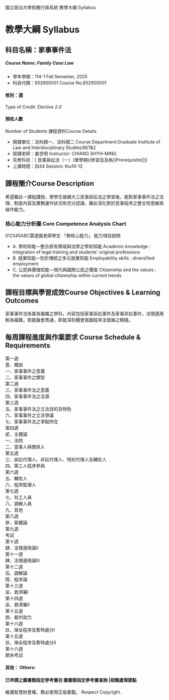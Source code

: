 國立政治大學校務行政系統 教學大綱 Syllabus
# 教學大綱 Syllabus
##  科目名稱：家事事件法
#####  Course Name: Family Case Law
  * 學年學期：114-1 Fall Semester, 2025 
  * 科目代碼：652905001 Course No.652905001
#### 修別：選
Type of Credit: Elective 
_2.0_
#### 預收人數
Number of Students
課程資料Course Details
  * 開課單位：法科碩一、法科碩二 Course Department:Graduate Institute of Law and Interdisciplinary Studies/M/1&2 
  * 授課老師：姜世明 Instructor: CHIANG SHYH-MING 
  * 先修科目：[ 民事訴訟法（一）(單學期)(修習且及格)]Prerequisite([])
  * 上課時間：四34 Session: thu10-12
##  課程簡介Course Description
希望藉此一課程講授，使學生接續大三民事訴訟法之學習後，能對家事事件法之法理、制度內容及實務運作狀況有充分認識，藉此深化對於民事程序之整合性思維與操作能力。
###  核心能力分析圖 Core Competence Analysis Chart
012345ABC雷達圖老師學生
「無核心能力」 
能力項目說明
  * A. 學術知能—整合原有領域與法學之學術知能 Academic knowledge : integration of legal training and students' original professions
  * B. 就業知能—別於傳統之多元就業知能 Employability skills : diversified employment
  * C. 公民與價值知能—現代與國際公民之價值 Citizenship and the values : the values of global citizenship within current trends
##  課程目標與學習成效Course Objectives & Learning Outcomes 
家事事件法係甚為複雜之學科，內容包括家事訴訟事件及家事非訟事件，法理適用較為複雜，若能融會貫通，即能深刻體會我國程序法發展之精隨。
##  每周課程進度與作業要求 Course Schedule & Requirements
第一週  
壹、概說  
一、家事事件之意義  
二、家事事件之類型  
第二週  
三、家事事件法之意義  
四、家事事件法之法源  
第三週  
五、家事事件法之立法目的及特色  
六、家事事件之立法爭議  
七、家事事件法之爭點所在  
第四週  
貳、主體論  
一、法院  
二、當事人與關係人  
第五週  
三、訴訟代理人、非訟代理人、特別代理人及輔佐人  
四、第三人程序參與  
第六週  
五、輔佐人  
六、程序監理人  
第七週  
七、社工人員  
八、調解人員  
九、其他  
第八週  
參、客體論  
第九週  
考試  
第十週  
肆、法理適用論II  
第十一週  
肆、法理適用論III  
第十二週  
伍、調解論  
陸、程序論  
第十三週  
柒、救濟審I  
第十四週  
柒、救濟審II  
第十五週  
捌、裁判效力  
第十六週  
玖、保全程序及暫時處分I  
第十五週  
玖、保全程序及暫時處分II  
第十六週  
期末考試
####  其他： Others:
####  已申請之圖書館指定參考書目  圖書館指定參考書查詢 |相關處理要點
維護智慧財產權，務必使用正版書籍。 Respect Copyright.